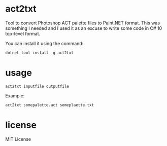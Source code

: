# act2txt
Tool to convert Photoshop ACT palette files to Paint.NET format. 
This was something I needed and I used it as an excuse to write some code 
in C# 10 top-level format. 

You can install it using the command:

```
dotnet tool install -g act2txt
```

# usage
```
act2txt inputfile outputfile
```

Example:

```
act2txt somepalette.act someplaette.txt
```

# license
MIT License